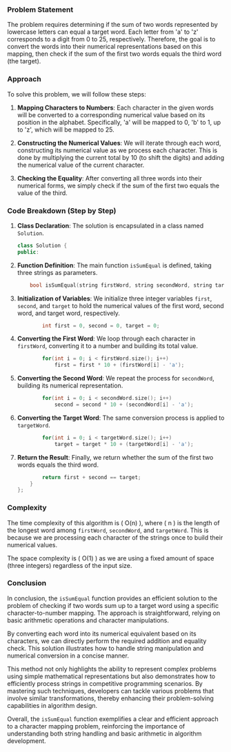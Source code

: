 ### Problem Statement

The problem requires determining if the sum of two words represented by lowercase letters can equal a target word. Each letter from 'a' to 'z' corresponds to a digit from 0 to 25, respectively. Therefore, the goal is to convert the words into their numerical representations based on this mapping, then check if the sum of the first two words equals the third word (the target).

### Approach

To solve this problem, we will follow these steps:

1. **Mapping Characters to Numbers**: Each character in the given words will be converted to a corresponding numerical value based on its position in the alphabet. Specifically, 'a' will be mapped to 0, 'b' to 1, up to 'z', which will be mapped to 25.

2. **Constructing the Numerical Values**: We will iterate through each word, constructing its numerical value as we process each character. This is done by multiplying the current total by 10 (to shift the digits) and adding the numerical value of the current character.

3. **Checking the Equality**: After converting all three words into their numerical forms, we simply check if the sum of the first two equals the value of the third.

### Code Breakdown (Step by Step)

1. **Class Declaration**: The solution is encapsulated in a class named `Solution`.

   ```cpp
   class Solution {
   public:
   ```

2. **Function Definition**: The main function `isSumEqual` is defined, taking three strings as parameters.

   ```cpp
       bool isSumEqual(string firstWord, string secondWord, string targetWord) {
   ```

3. **Initialization of Variables**: We initialize three integer variables `first`, `second`, and `target` to hold the numerical values of the first word, second word, and target word, respectively.

   ```cpp
           int first = 0, second = 0, target = 0;
   ```

4. **Converting the First Word**: We loop through each character in `firstWord`, converting it to a number and building its total value.

   ```cpp
           for(int i = 0; i < firstWord.size(); i++)
               first = first * 10 + (firstWord[i] - 'a');
   ```

5. **Converting the Second Word**: We repeat the process for `secondWord`, building its numerical representation.

   ```cpp
           for(int i = 0; i < secondWord.size(); i++)
               second = second * 10 + (secondWord[i] - 'a');
   ```

6. **Converting the Target Word**: The same conversion process is applied to `targetWord`.

   ```cpp
           for(int i = 0; i < targetWord.size(); i++)
               target = target * 10 + (targetWord[i] - 'a');
   ```

7. **Return the Result**: Finally, we return whether the sum of the first two words equals the third word.

   ```cpp
           return first + second == target;
       }
   };
   ```

### Complexity

The time complexity of this algorithm is \( O(n) \), where \( n \) is the length of the longest word among `firstWord`, `secondWord`, and `targetWord`. This is because we are processing each character of the strings once to build their numerical values.

The space complexity is \( O(1) \) as we are using a fixed amount of space (three integers) regardless of the input size.

### Conclusion

In conclusion, the `isSumEqual` function provides an efficient solution to the problem of checking if two words sum up to a target word using a specific character-to-number mapping. The approach is straightforward, relying on basic arithmetic operations and character manipulations.

By converting each word into its numerical equivalent based on its characters, we can directly perform the required addition and equality check. This solution illustrates how to handle string manipulation and numerical conversion in a concise manner.

This method not only highlights the ability to represent complex problems using simple mathematical representations but also demonstrates how to efficiently process strings in competitive programming scenarios. By mastering such techniques, developers can tackle various problems that involve similar transformations, thereby enhancing their problem-solving capabilities in algorithm design.

Overall, the `isSumEqual` function exemplifies a clear and efficient approach to a character mapping problem, reinforcing the importance of understanding both string handling and basic arithmetic in algorithm development.
